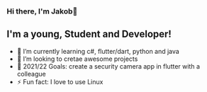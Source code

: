 ### Hi there, I'm Jakob👋


## I'm a young, Student and Developer!

- 🌱 I’m currently learning c#, flutter/dart, python and java
- 👯 I’m looking to cretae awesome projects
- 🥅 2021/22 Goals: create a security camera app in flutter with a colleague
- ⚡ Fun fact: I love to use Linux

<br />

